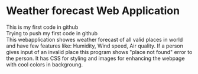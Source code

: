 # Weather forecast Web Application
This is my first code in github
<br>
Trying to push my first code in github 
<br>
This webapplication showes weather forecast of all valid places in world and have few features like: Humidity, Wind speed, Air quality. If a person gives input of an invalid place this program shows "place not found" error to the person. It has CSS for styling and images for enhancing the webpage with cool colors in backgroung.

